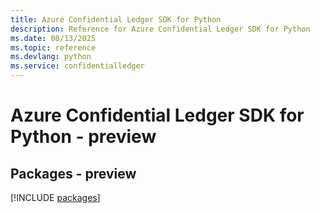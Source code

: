 ```yaml
---
title: Azure Confidential Ledger SDK for Python
description: Reference for Azure Confidential Ledger SDK for Python
ms.date: 08/13/2025
ms.topic: reference
ms.devlang: python
ms.service: confidentialledger
---
```

# Azure Confidential Ledger SDK for Python - preview
## Packages - preview
[!INCLUDE [packages](confidential-ledger-index.md)]